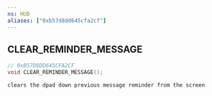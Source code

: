```yaml
---
ns: HUD
aliases: ["0xb57d8dd645cfa2cf"]
---
```

## CLEAR_REMINDER_MESSAGE

```c
// 0xB57D8DD645CFA2CF
void CLEAR_REMINDER_MESSAGE();
```

```
clears the dpad down previous message reminder from the screen
```
